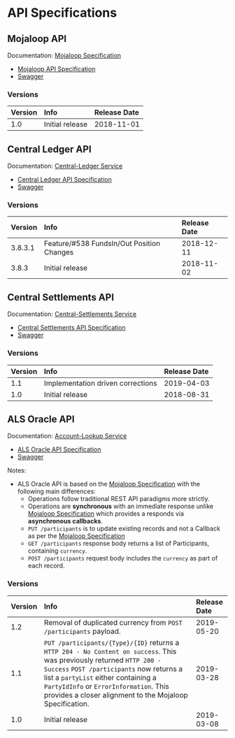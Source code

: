 # API Specifications

## Mojaloop API

Documentation: [Mojaloop Specification](https://github.com/harshita-gupta/mojaloop-documentation/tree/43c018dbcbca7411f4e85477187b079b35ab0ff8/api/%7B%7B%20book.importedVars.mojaloop.spec.uri.doc%20%7D%7D)

* [Mojaloop API  Specification](mojaloop-api-specification.md)
* [Swagger](https://github.com/harshita-gupta/mojaloop-documentation/tree/43c018dbcbca7411f4e85477187b079b35ab0ff8/api/%7B%7B%20book.importedVars.mojaloop.spec.uri.api%20%7D%7D)

### Versions

| Version | Info | Release Date |
| :--- | :--- | :--- |
| 1.0 | Initial release | 2018-11-01 |

## Central Ledger API

Documentation: [Central-Ledger Service](../mojaloop-technical-overview/central-ledger/)

* [Central Ledger API  Specification](central-ledger-api-specification.md)
* [Swagger](https://github.com/harshita-gupta/mojaloop-documentation/tree/43c018dbcbca7411f4e85477187b079b35ab0ff8/api/%7B%7B%20book.importedVars.central_ledger.spec.uri.api%20%7D%7D)

### Versions

| Version | Info | Release Date |
| :--- | :--- | :--- |
| 3.8.3.1 | Feature/\#538 FundsIn/Out Position Changes | 2018-12-11 |
| 3.8.3 | Initial release | 2018-11-02 |

## Central Settlements API

Documentation: [Central-Settlements Service](../mojaloop-technical-overview/central-settlements/)

* [Central Settlements API  Specification](central-settlements-api-specification.md)
* [Swagger](https://github.com/harshita-gupta/mojaloop-documentation/tree/43c018dbcbca7411f4e85477187b079b35ab0ff8/api/%7B%7B%20book.importedVars.settlement.spec.uri.api%20%7D%7D)

### Versions

| Version | Info | Release Date |
| :--- | :--- | :--- |
| 1.1 | Implementation driven corrections | 2019-04-03 |
| 1.0 | Initial release | 2018-08-31 |

## ALS Oracle API

Documentation: [Account-Lookup Service](../mojaloop-technical-overview/account-lookup-service/)

* [ALS Oracle API  Specification](mojaloop-api-specification.md#tag-parties)
* [Swagger](https://github.com/harshita-gupta/mojaloop-documentation/tree/43c018dbcbca7411f4e85477187b079b35ab0ff8/api/%7B%7B%20book.importedVars.als.oracle.spec.uri.api%20%7D%7D)

Notes:

* ALS Oracle API is based on the [Mojaloop Specification](https://github.com/harshita-gupta/mojaloop-documentation/tree/43c018dbcbca7411f4e85477187b079b35ab0ff8/api/%7B%7B%20book.importedVars.mojaloop.spec.uri.doc%20%7D%7D) with the following main differences:
  * Operations follow traditional REST API paradigms more strictly.
  * Operations are **synchronous** with an immediate response unlike [Mojaloop Specification](https://github.com/harshita-gupta/mojaloop-documentation/tree/43c018dbcbca7411f4e85477187b079b35ab0ff8/api/%7B%7B%20book.importedVars.mojaloop.spec.uri.doc%20%7D%7D) which provides a responds via **asynchronous callbacks**.
  * `PUT /participants` is to update existing records and not a Callback as per the [Mojaloop Specification](https://github.com/harshita-gupta/mojaloop-documentation/tree/43c018dbcbca7411f4e85477187b079b35ab0ff8/api/%7B%7B%20book.importedVars.mojaloop.spec.uri.doc%20%7D%7D)
  * `GET /participants` response body returns a list of Participants, containing `currency`.
  * `POST /participants` request body includes the `currency` as part of each record. 

### Versions

| Version | Info | Release Date |
| :--- | :--- | :--- |
| 1.2 | Removal of duplicated currency from `POST /participants` payload. | 2019-05-20 |
| 1.1 | `PUT /participants/{Type}/{ID}` returns a `HTTP 204 - No Content on success`. This was previously returned `HTTP 200 - Success`  `POST /participants` now returns a list a `partyList` either containing a `PartyIdInfo` or `ErrorInformation`. This provides a closer alignment to the Mojaloop Specification. | 2019-03-28 |
| 1.0 | Initial release | 2019-03-08 |

